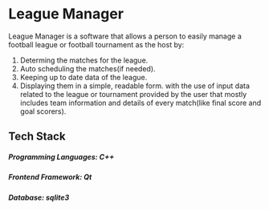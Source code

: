 # League Manager
League Manager is a software that allows a person to easily manage a football league or football tournament as the host by:
1. Determing the matches for the league.
2. Auto scheduling the matches(if needed).
3. Keeping up to date data of the league.
4. Displaying them in a simple, readable form.
with the use of input data related to the league or tournament provided by the user that mostly includes team information and details of every match(like final score and goal scorers).

## Tech Stack
##### Programming Languages: C++ 
##### Frontend Framework: Qt
##### Database: sqlite3
